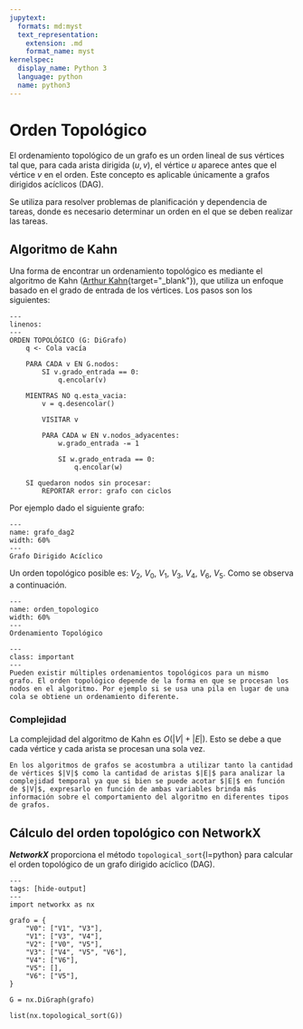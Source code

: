 ```yaml
---
jupytext:
  formats: md:myst
  text_representation:
    extension: .md
    format_name: myst
kernelspec:
  display_name: Python 3
  language: python
  name: python3
---
```


# Orden Topológico

El ordenamiento topológico de un grafo es un orden lineal de sus vértices tal que, para cada arista dirigida $(u, v)$, el vértice $u$ aparece antes que el vértice $v$ en el orden. Este concepto es aplicable únicamente a grafos dirigidos acíclicos (DAG).

Se utiliza para resolver problemas de planificación y dependencia de tareas, donde es necesario determinar un orden en el que se deben realizar las tareas.

## Algoritmo de Kahn

Una forma de encontrar un ordenamiento topológico es mediante el algoritmo de Kahn ([Arthur Kahn](https://en.wikipedia.org/wiki/Arthur_Kahn){target="\_blank"}), que utiliza un enfoque basado en el grado de entrada de los vértices. Los pasos son los siguientes:

```{code-block}
---
linenos:
---
ORDEN TOPOLÓGICO (G: DiGrafo)
    q <- Cola vacía

    PARA CADA v EN G.nodos:
        SI v.grado_entrada == 0:
            q.encolar(v)

    MIENTRAS NO q.esta_vacia:
        v = q.desencolar()

        VISITAR v

        PARA CADA w EN v.nodos_adyacentes:
            w.grado_entrada -= 1

            SI w.grado_entrada == 0:
                q.encolar(w)

    SI quedaron nodos sin procesar:
        REPORTAR error: grafo con ciclos
```

Por ejemplo dado el siguiente grafo:

```{figure} ../assets/images/grafo_dag.png
---
name: grafo_dag2
width: 60%
---
Grafo Dirigido Acíclico
```

Un orden topológico posible es: $V_2$, $V_0$, $V_1$, $V_3$, $V_4$, $V_6$, $V_5$. Como se observa a continuación.

```{figure} ../assets/images/grafo_orden_topologico.png
---
name: orden_topologico
width: 60%
---
Ordenamiento Topológico
```

```{admonition} El orden topológico no es único
---
class: important
---
Pueden existir múltiples ordenamientos topológicos para un mismo grafo. El orden topológico depende de la forma en que se procesan los nodos en el algoritmo. Por ejemplo si se usa una pila en lugar de una cola se obtiene un ordenamiento diferente.
```

### Complejidad

La complejidad del algoritmo de Kahn es $O(|V|+|E|)$. Esto se debe a que cada vértice y cada arista se procesan una sola vez.

```{note}
En los algoritmos de grafos se acostumbra a utilizar tanto la cantidad de vértices $|V|$ como la cantidad de aristas $|E|$ para analizar la complejidad temporal ya que si bien se puede acotar $|E|$ en función de $|V|$, expresarlo en función de ambas variables brinda más información sobre el comportamiento del algoritmo en diferentes tipos de grafos.
```

## Cálculo del orden topológico con NetworkX

***NetworkX*** proporciona el método `topological_sort`{l=python} para calcular el orden topológico de un grafo dirigido acíclico (DAG).

```{code-cell} python
---
tags: [hide-output]
---
import networkx as nx

grafo = {
    "V0": ["V1", "V3"],
    "V1": ["V3", "V4"],
    "V2": ["V0", "V5"],
    "V3": ["V4", "V5", "V6"],
    "V4": ["V6"],
    "V5": [],
    "V6": ["V5"],
}

G = nx.DiGraph(grafo)

list(nx.topological_sort(G))
```
